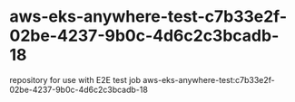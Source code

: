 # aws-eks-anywhere-test-c7b33e2f-02be-4237-9b0c-4d6c2c3bcadb-18
repository for use with E2E test job aws-eks-anywhere-test:c7b33e2f-02be-4237-9b0c-4d6c2c3bcadb-18
